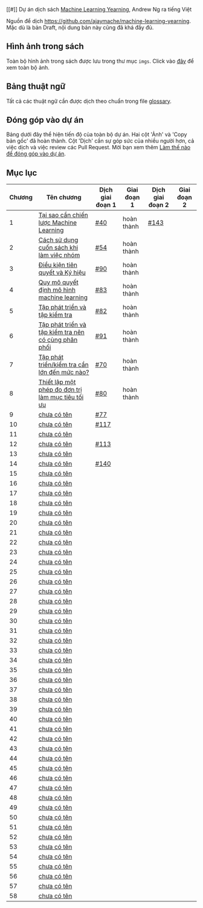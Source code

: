 [[#]] Dự án dịch sách [Machine Learning Yearning](https://www.deeplearning.ai/machine-learning-yearning/), Andrew Ng ra tiếng Việt

Nguồn để dịch https://github.com/ajaymache/machine-learning-yearning. Mặc dù là bản Draft, nội dung bản này cũng đã khá đầy đủ.

## Hình ảnh trong sách
Toàn bộ hình ảnh trong sách được lưu trong thư mục `imgs`. Click vào [đây](imgs/README.md) để xem toàn bộ ảnh.

## Bảng thuật ngữ
Tất cả các thuật ngữ cần được dịch theo chuẩn trong file [glossary](glossary.md).

## Đóng góp vào dự án

Bảng dưới đây thể hiện tiến độ của toàn bộ dự án. Hai cột 'Ảnh' và 'Copy bản gốc' đã hoàn thành. Cột 'Dịch' cần sự góp sức của nhiều người hơn, cả việc dịch và việc review các Pull Request. Mời bạn xem thêm [Làm thế nào để đóng góp vào dự án](contribution.md).

## Mục lục

| Chương | Tên chương                                                               | Dịch giai đoạn 1              | Giai đoạn 1 | Dịch giai đoạn 2              | Giai đoạn 2 |
|--------|--------------------------------------------------------------------------|-------------------------------|-------------|-------------------------------|-------------|
| 1      | [Tại sao cần chiến lược Machine Learning](chapters/ch01.md)              | [#40](http://bit.ly/2qt2j5I)  | hoàn thành  | [#143](http://bit.ly/2paL9t5) |             |
| 2      | [Cách sử dụng cuốn sách khi làm việc nhóm](chapters/ch02.md)             | [#54](http://bit.ly/2P3wMRW)  | hoàn thành  |                               |             |
| 3      | [Điều kiện tiên quyết và Ký hiệu](chapters/ch03.md)                      | [#90](http://bit.ly/2pG1Yfi)  | hoàn thành  |                               |             |
| 4      | [Quy mô quyết định mô hình machine learning](chapters/ch04.md)           | [#83](http://bit.ly/2Bqursa)  | hoàn thành  |                               |             |
| 5      | [Tập phát triển và tập kiểm tra](chapters/ch05.md)                       | [#82](http://bit.ly/2Mt4jmV)  | hoàn thành  |                               |             |
| 6      | [Tập phát triển và tập kiểm tra nên có cùng phân phối](chapters/ch06.md) | [#91](http://bit.ly/2MxIAKE)  | hoàn thành  |                               |             |
| 7      | [Tập phát triển/kiểm tra cần lớn đến mức nào?](chapters/ch07.md)         | [#70](http://bit.ly/35Jetrj)  | hoàn thành  |                               |             |
| 8      | [Thiết lập một phép đo đơn trị làm mục tiêu tối ưu](chapters/ch08.md)    | [#80](http://bit.ly/2pGMCqX)  | hoàn thành  |                               |             |
| 9      | [chưa có tên](chapters/ch09.md)                                          | [#77](http://bit.ly/2VVgJXM)  |             |                               |             |
| 10     | [chưa có tên](chapters/ch10.md)                                          | [#117](http://bit.ly/2WdLYxp) |             |                               |             |
| 11     | [chưa có tên](chapters/ch11.md)                                          |                               |             |                               |             |
| 12     | [chưa có tên](chapters/ch12.md)                                          | [#113](http://bit.ly/2Pe9d9a) |             |                               |             |
| 13     | [chưa có tên](chapters/ch13.md)                                          |                               |             |                               |             |
| 14     | [chưa có tên](chapters/ch14.md)                                          | [#140](http://bit.ly/2W6QbDa) |             |                               |             |
| 15     | [chưa có tên](chapters/ch15.md)                                          |                               |             |                               |             |
| 16     | [chưa có tên](chapters/ch16.md)                                          |                               |             |                               |             |
| 17     | [chưa có tên](chapters/ch17.md)                                          |                               |             |                               |             |
| 18     | [chưa có tên](chapters/ch18.md)                                          |                               |             |                               |             |
| 19     | [chưa có tên](chapters/ch19.md)                                          |                               |             |                               |             |
| 20     | [chưa có tên](chapters/ch20.md)                                          |                               |             |                               |             |
| 21     | [chưa có tên](chapters/ch21.md)                                          |                               |             |                               |             |
| 22     | [chưa có tên](chapters/ch22.md)                                          |                               |             |                               |             |
| 23     | [chưa có tên](chapters/ch23.md)                                          |                               |             |                               |             |
| 24     | [chưa có tên](chapters/ch24.md)                                          |                               |             |                               |             |
| 25     | [chưa có tên](chapters/ch25.md)                                          |                               |             |                               |             |
| 26     | [chưa có tên](chapters/ch26.md)                                          |                               |             |                               |             |
| 27     | [chưa có tên](chapters/ch27.md)                                          |                               |             |                               |             |
| 28     | [chưa có tên](chapters/ch28.md)                                          |                               |             |                               |             |
| 29     | [chưa có tên](chapters/ch29.md)                                          |                               |             |                               |             |
| 30     | [chưa có tên](chapters/ch30.md)                                          |                               |             |                               |             |
| 31     | [chưa có tên](chapters/ch31.md)                                          |                               |             |                               |             |
| 32     | [chưa có tên](chapters/ch32.md)                                          |                               |             |                               |             |
| 33     | [chưa có tên](chapters/ch33.md)                                          |                               |             |                               |             |
| 34     | [chưa có tên](chapters/ch34.md)                                          |                               |             |                               |             |
| 35     | [chưa có tên](chapters/ch35.md)                                          |                               |             |                               |             |
| 36     | [chưa có tên](chapters/ch36.md)                                          |                               |             |                               |             |
| 37     | [chưa có tên](chapters/ch37.md)                                          |                               |             |                               |             |
| 38     | [chưa có tên](chapters/ch38.md)                                          |                               |             |                               |             |
| 39     | [chưa có tên](chapters/ch39.md)                                          |                               |             |                               |             |
| 40     | [chưa có tên](chapters/ch40.md)                                          |                               |             |                               |             |
| 41     | [chưa có tên](chapters/ch41.md)                                          |                               |             |                               |             |
| 42     | [chưa có tên](chapters/ch42.md)                                          |                               |             |                               |             |
| 43     | [chưa có tên](chapters/ch43.md)                                          |                               |             |                               |             |
| 44     | [chưa có tên](chapters/ch44.md)                                          |                               |             |                               |             |
| 45     | [chưa có tên](chapters/ch45.md)                                          |                               |             |                               |             |
| 46     | [chưa có tên](chapters/ch46.md)                                          |                               |             |                               |             |
| 47     | [chưa có tên](chapters/ch47.md)                                          |                               |             |                               |             |
| 48     | [chưa có tên](chapters/ch48.md)                                          |                               |             |                               |             |
| 49     | [chưa có tên](chapters/ch49.md)                                          |                               |             |                               |             |
| 50     | [chưa có tên](chapters/ch50.md)                                          |                               |             |                               |             |
| 51     | [chưa có tên](chapters/ch51.md)                                          |                               |             |                               |             |
| 52     | [chưa có tên](chapters/ch52.md)                                          |                               |             |                               |             |
| 53     | [chưa có tên](chapters/ch53.md)                                          |                               |             |                               |             |
| 54     | [chưa có tên](chapters/ch54.md)                                          |                               |             |                               |             |
| 55     | [chưa có tên](chapters/ch55.md)                                          |                               |             |                               |             |
| 56     | [chưa có tên](chapters/ch56.md)                                          |                               |             |                               |             |
| 57     | [chưa có tên](chapters/ch57.md)                                          |                               |             |                               |             |
| 58     | [chưa có tên](chapters/ch58.md)                                          |                               |             |                               |             |
